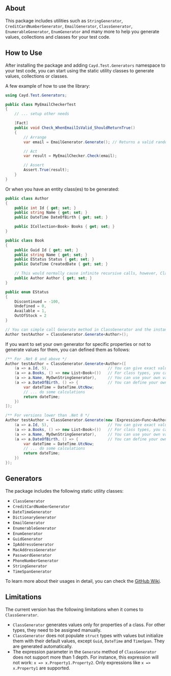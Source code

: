 ## About
This package includes utilities such as `StringGenerator`, `CreditCardNumberGenerator`, `EmailGenerator`, `ClassGenerator`, `EnumerableGenerator`, `EnumGenerator` and many more to help you generate values, collections and classes for your test code.

## How to Use
After installing the package and adding `Cayd.Test.Generators` namespace to your test code, you can start using the static utility classes to generate values, collections or classes.

A few example of how to use the library:
```csharp
using Cayd.Test.Generators;

public class MyEmailCheckerTest
{
    // ... setup other needs

    [Fact]
    public void Check_WhenEmailIsValid_ShouldReturnTrue()
    {
        // Arrange
        var email = EmailGenerator.Generate(); // Returns a valid random email address.

        // Act
        var result = MyEmailChecker.Check(email);

        // Assert
        Assert.True(result);
    }
}
```

Or when you have an entity class(es) to be generated:
```csharp
public class Author
{
    public int Id { get; set; }
    public string Name { get; set; }
    public DateTime DateOfBirth { get; set; }

    public ICollection<Book> Books { get; set; }
}

public class Book
{
    public Guid Id { get; set; }
    public string Name { get; set; }
    public EStatus Status { get; set; }
    public DateTime CreatedDate { get; set; }

    // This would normally cause infinite recursive calls, however, ClassGenerator can detect them at one level of depth. This variable will be set to null
    public Author Author { get; set; }
}

public enum EStatus
{
    Discontinued = -100,
    Undefined = 0,
    Available = 1,
    OutOfStock = 2
}

// You can simple call Generate method in ClassGenerator and the instance will be populated with values
Author testAuthor = ClassGenerator.Generate<Author>();
```

If you want to set your own generator for specific properties or not to generate values for them, you can defined them as follows:
```csharp
/** For .Net 8 and above */
Author testAuthor = ClassGenerator.Generate<Author>([
    (a => a.Id, 5),                          // You can give exact values for properties instead of random values
    (a => a.Books, () => new List<Book>())   // For class types, you can give exact values using anonymous functions
    (a => a.Name, MyOwnStringGenerator),     // You can use your own value generators for properties
    (a => a.DateOfBirth, () => {             // You can define your own value generator using anonymous functions
        var dateTime = DateTime.UtcNow;
        // ... do some calculations
        return dateTime;
    })
]);

/** For versions lower than .Net 8 */
Author testAuthor = ClassGenerator.Generate(new (Expression<Func<Author, object?>>, Func<object?>)[] {
    (a => a.Id, 5),                          // You can give exact value for properties instead of random values
    (a => a.Books, () => new List<Book>())   // For class types, you can give exact values using anonymous functions
    (a => a.Name, MyOwnStringGenerator),     // You can use your own value generators for properties
    (a => a.DateOfBirth, () => {             // You can define your own value generator using anonymous functions
        var dateTime = DateTime.UtcNow;
        // ... do some calculations
        return dateTime;
    })
});
```

## Generators
The package includes the following static utility classes:
- `ClassGenerator`
- `CreditCardNumberGenerator`
- `DateTimeGenerator`
- `DictionaryGenerator`
- `EmailGenerator`
- `EnumerableGenerator`
- `EnumGenerator`
- `GuidGenerator`
- `IpAddressGenerator`
- `MacAddressGenerator`
- `PasswordGenerator`
- `PhoneNumberGenerator`
- `StringGenerator`
- `TimeSpanGenerator`

To learn more about their usages in detail, you can check the [GitHub Wiki](https://github.com/c-ayd/Cayd.Test.Generators/wiki).

## Limitations

The current version has the following limitations when it comes to `ClassGenerator`.
- `ClassGenerator` generates values only for properties of a class. For other types, they need to be assigned manually.
- `ClassGenerator` does not populate `struct` types with values but initialize them with their default values, except `Guid`, `DateTime` and `TimeSpan`. They are generated automatically.
- The expression parameter in the `Generate` method of `ClassGenerator` does not support more than 1 depth. For instance, this expression will not work: `x => x.Property1.Property2`. Only expressions like `x => x.Property1` are supported.
